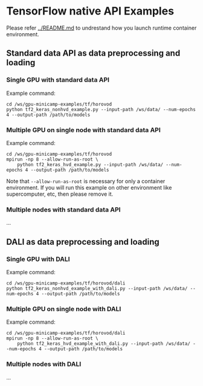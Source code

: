 # TensorFlow native API Examples

Please refer [../README.md](../README.md) to undrestand how you launch runtime container environment.

## Standard data API as data preprocessing and loading

### Single GPU with standard data API

Example command:

```
cd /ws/gpu-minicamp-examples/tf/horovod
python tf2_keras_nonhvd_example.py --input-path /ws/data/ --num-epochs 4 --output-path /path/to/models
```

### Multiple GPU on single node with standard data API

Example command:

```
cd /ws/gpu-minicamp-examples/tf/horovod
mpirun -np 8 --allow-run-as-root \
    python tf2_keras_hvd_example.py --input-path /ws/data/ --num-epochs 4 --output-path /path/to/models
```

Note that `--allow-run-as-root` is necessary for only a container environment.
If you will run this example on other environment like supercomputer, etc, then please remove it.

### Multiple nodes with standard data API

...

## DALI as data preprocessing and loading

### Single GPU with DALI

Example command:

```
cd /ws/gpu-minicamp-examples/tf/horovod/dali
python tf2_keras_nonhvd_example_with_dali.py --input-path /ws/data/ --num-epochs 4 --output-path /path/to/models
```

### Multiple GPU on single node with DALI

Example command:

```
cd /ws/gpu-minicamp-examples/tf/horovod/dali
mpirun -np 8 --allow-run-as-root \
    python tf2_keras_hvd_example_with_dali.py --input-path /ws/data/ --num-epochs 4 --output-path /path/to/models
```

### Multiple nodes with DALI

...
